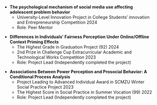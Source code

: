 - <strong>The psychological mechanism of social media use affecting adolescent problem behavior</strong>
  - University-Level Innovation Project in College Students’ innovation and Entrepreneurship Competition 2024
  - Role: Peer Mentor
  
<p>

- <strong>Differences in Individuals’ Fairness Perception Under Online/Offline Context Priming Effects</strong>
  - The Highest Grade in Graduation Project (92) 2024
  - 2nd Prize in Challenge Cup Extracurricular Academic and Technological Works Competition 2023
  - Role: Project Lead (Independently completed the project)
  
<p>

- <strong>Associations Between Power Perception and Prosocial Behavior: A Conditional Process Analysis</strong>
  - Project Leading to Advanced Individual Award in SCMZU Winter Social Practice Project 2023
  - The Highest Score in Social Practice in Summer Vocation (99) 2022
  - Role: Project Lead (Independently completed the project)